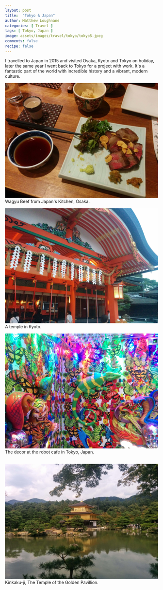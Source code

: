 ```yaml
---
layout: post
title:  "Tokyo & Japan"
author: Matthew Loughnane
categories: [ Travel ]
tags: [ Tokyo, Japan ]
image: assets/images/travel/tokyo/tokyo5.jpeg
comments: false
recipe: false
---
```


I travelled to Japan in 2015 and visited Osaka, Kyoto and Tokyo on holiday, later the same year I went back to Tokyo for a project with work. It's a fantastic part of the world with incredible history and a vibrant, modern culture.

![Wagyu Beef from Japan's Kitchen, Osaka](/assets/images/travel/tokyo/tokyo2.jpg)
Wagyu Beef from Japan's Kitchen, Osaka.

![A temple in Kyoto](/assets/images/travel/tokyo/tokyo1.jpg)
A temple in Kyoto.

![The decor at the robot cafe in Tokyo, Japan](/assets/images/travel/tokyo/tokyo4.jpg)
The decor at the robot cafe in Tokyo, Japan.

<br/>
<div class="wider-image">
    <img class="featured-image lazyimg" src="/assets/images/travel/tokyo/tokyo3.jpg" alt="Kinkaku-ji, The Temple of the Golden Pavillion">
</div>
Kinkaku-ji, The Temple of the Golden Pavillion.